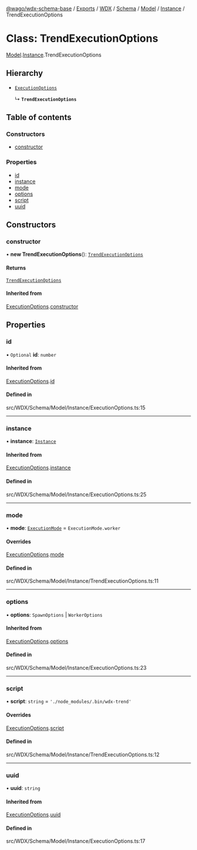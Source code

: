 [@wago/wdx-schema-base](../README.md) / [Exports](../modules.md) / [WDX](../modules/WDX.md) / [Schema](../modules/WDX.Schema.md) / [Model](../modules/WDX.Schema.Model.md) / [Instance](../modules/WDX.Schema.Model.Instance.md) / TrendExecutionOptions

# Class: TrendExecutionOptions

[Model](../modules/WDX.Schema.Model.md).[Instance](../modules/WDX.Schema.Model.Instance.md).TrendExecutionOptions

## Hierarchy

- [`ExecutionOptions`](WDX.Schema.Model.Instance.ExecutionOptions.md)

  ↳ **`TrendExecutionOptions`**

## Table of contents

### Constructors

- [constructor](WDX.Schema.Model.Instance.TrendExecutionOptions.md#constructor)

### Properties

- [id](WDX.Schema.Model.Instance.TrendExecutionOptions.md#id)
- [instance](WDX.Schema.Model.Instance.TrendExecutionOptions.md#instance)
- [mode](WDX.Schema.Model.Instance.TrendExecutionOptions.md#mode)
- [options](WDX.Schema.Model.Instance.TrendExecutionOptions.md#options)
- [script](WDX.Schema.Model.Instance.TrendExecutionOptions.md#script)
- [uuid](WDX.Schema.Model.Instance.TrendExecutionOptions.md#uuid)

## Constructors

### constructor

• **new TrendExecutionOptions**(): [`TrendExecutionOptions`](WDX.Schema.Model.Instance.TrendExecutionOptions.md)

#### Returns

[`TrendExecutionOptions`](WDX.Schema.Model.Instance.TrendExecutionOptions.md)

#### Inherited from

[ExecutionOptions](WDX.Schema.Model.Instance.ExecutionOptions.md).[constructor](WDX.Schema.Model.Instance.ExecutionOptions.md#constructor)

## Properties

### id

• `Optional` **id**: `number`

#### Inherited from

[ExecutionOptions](WDX.Schema.Model.Instance.ExecutionOptions.md).[id](WDX.Schema.Model.Instance.ExecutionOptions.md#id)

#### Defined in

src/WDX/Schema/Model/Instance/ExecutionOptions.ts:15

___

### instance

• **instance**: [`Instance`](WDX.Schema.Model.Instance.Instance.md)

#### Inherited from

[ExecutionOptions](WDX.Schema.Model.Instance.ExecutionOptions.md).[instance](WDX.Schema.Model.Instance.ExecutionOptions.md#instance)

#### Defined in

src/WDX/Schema/Model/Instance/ExecutionOptions.ts:25

___

### mode

• **mode**: [`ExecutionMode`](../enums/WDX.Schema.Model.Instance.ExecutionMode.md) = `ExecutionMode.worker`

#### Overrides

[ExecutionOptions](WDX.Schema.Model.Instance.ExecutionOptions.md).[mode](WDX.Schema.Model.Instance.ExecutionOptions.md#mode)

#### Defined in

src/WDX/Schema/Model/Instance/TrendExecutionOptions.ts:11

___

### options

• **options**: `SpawnOptions` \| `WorkerOptions`

#### Inherited from

[ExecutionOptions](WDX.Schema.Model.Instance.ExecutionOptions.md).[options](WDX.Schema.Model.Instance.ExecutionOptions.md#options)

#### Defined in

src/WDX/Schema/Model/Instance/ExecutionOptions.ts:23

___

### script

• **script**: `string` = `'./node_modules/.bin/wdx-trend'`

#### Overrides

[ExecutionOptions](WDX.Schema.Model.Instance.ExecutionOptions.md).[script](WDX.Schema.Model.Instance.ExecutionOptions.md#script)

#### Defined in

src/WDX/Schema/Model/Instance/TrendExecutionOptions.ts:12

___

### uuid

• **uuid**: `string`

#### Inherited from

[ExecutionOptions](WDX.Schema.Model.Instance.ExecutionOptions.md).[uuid](WDX.Schema.Model.Instance.ExecutionOptions.md#uuid)

#### Defined in

src/WDX/Schema/Model/Instance/ExecutionOptions.ts:17
